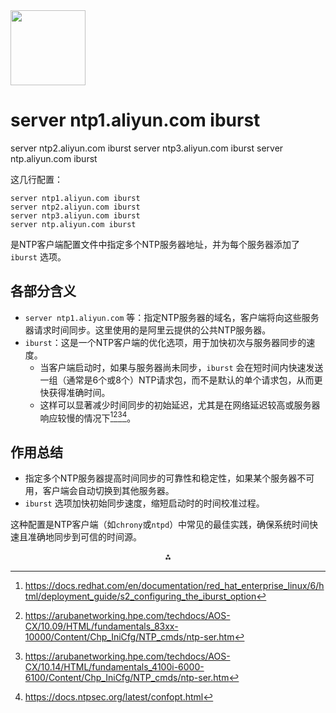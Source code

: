 <img src="https://r2cdn.perplexity.ai/pplx-full-logo-primary-dark%402x.png" class="logo" width="120"/>

# server ntp1.aliyun.com iburst

server ntp2.aliyun.com iburst
server ntp3.aliyun.com iburst
server ntp.aliyun.com iburst

这几行配置：

```
server ntp1.aliyun.com iburst
server ntp2.aliyun.com iburst
server ntp3.aliyun.com iburst
server ntp.aliyun.com iburst
```

是NTP客户端配置文件中指定多个NTP服务器地址，并为每个服务器添加了 `iburst` 选项。

## 各部分含义

- `server ntp1.aliyun.com` 等：指定NTP服务器的域名，客户端将向这些服务器请求时间同步。这里使用的是阿里云提供的公共NTP服务器。
- `iburst`：这是一个NTP客户端的优化选项，用于加快初次与服务器同步的速度。
    - 当客户端启动时，如果与服务器尚未同步，`iburst` 会在短时间内快速发送一组（通常是6个或8个）NTP请求包，而不是默认的单个请求包，从而更快获得准确时间。
    - 这样可以显著减少时间同步的初始延迟，尤其是在网络延迟较高或服务器响应较慢的情况下[^1][^2][^4][^5]。


## 作用总结

- 指定多个NTP服务器提高时间同步的可靠性和稳定性，如果某个服务器不可用，客户端会自动切换到其他服务器。
- `iburst` 选项加快初始同步速度，缩短启动时的时间校准过程。

这种配置是NTP客户端（如`chrony`或`ntpd`）中常见的最佳实践，确保系统时间快速且准确地同步到可信的时间源。

<div style="text-align: center">⁂</div>

[^1]: https://docs.redhat.com/en/documentation/red_hat_enterprise_linux/6/html/deployment_guide/s2_configuring_the_iburst_option

[^2]: https://arubanetworking.hpe.com/techdocs/AOS-CX/10.09/HTML/fundamentals_83xx-10000/Content/Chp_IniCfg/NTP_cmds/ntp-ser.htm

[^3]: https://www.reddit.com/r/Hue/comments/xuegnv/hue_bridges_talking_to_chinese_time_servers/

[^4]: https://arubanetworking.hpe.com/techdocs/AOS-CX/10.14/HTML/fundamentals_4100i-6000-6100/Content/Chp_IniCfg/NTP_cmds/ntp-ser.htm

[^5]: https://docs.ntpsec.org/latest/confopt.html

[^6]: https://community.infoblox.com/t5/nios-dns-dhcp-ipam/what-s-the-use-cases-of-burst-and-iburst-in-ntp-server-setting/td-p/16047

[^7]: https://support.hpe.com/hpesc/public/docDisplay?docId=sf000095180en_us\&docLocale=en_US

[^8]: https://www.meinbergglobal.com/english/info/ntp.htm

[^9]: https://docs.redhat.com/en/documentation/red_hat_enterprise_linux/7/html/system_administrators_guide/ch-configuring_ntp_using_ntpd

[^10]: https://www.snbforums.com/threads/intercepting-ntp-traffic-philips-hue-hub.80929/

